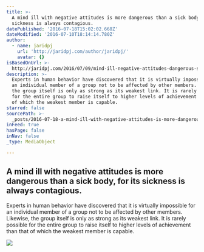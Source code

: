 ```yaml
---
title: >-
  A mind ill with negative attitudes is more dangerous than a sick body, for its
  sickness is always contagious.
datePublished: '2016-07-18T15:02:02.668Z'
dateModified: '2016-07-10T18:14:14.780Z'
author:
  - name: jaridpj
    url: 'http://jaridpj.com/author/jaridpj/'
    avatar: {}
isBasedOnUrl: >-
  http://jaridpj.com/2016/07/09/mind-ill-negative-attitudes-dangerous-sick-body-sickness-always-contagious/
description: >-
  Experts in human behavior have discovered that it is virtually impossible for
  an individual member of a group not to be affected by other members. Likewise,
  the group itself is only as strong as its weakest link. It is rarely possible
  for the entire group to raise itself to higher levels of achievement than that
  of which the weakest member is capable.
starred: false
sourcePath: >-
  _posts/2016-07-18-a-mind-ill-with-negative-attitudes-is-more-dangerous-than-a.md
inFeed: true
hasPage: false
inNav: false
_type: MediaObject

---
```

<article style=""><h1>A mind ill with negative attitudes is more dangerous than a sick body, for its sickness is always contagious.</h1><p>Experts in human behavior have discovered that it is virtually impossible for an individual member of a group not to be affected by other members. Likewise, the group itself is only as strong as its weakest link. It is rarely possible for the entire group to raise itself to higher levels of achievement than that of which the weakest member is capable.</p><img src="http://jaridpj.com/wp-content/uploads/2016/07/Napoleon-Hill-Quote-A-mind-ill-with-negative-attitudes-is-more.jpg" /></article>
